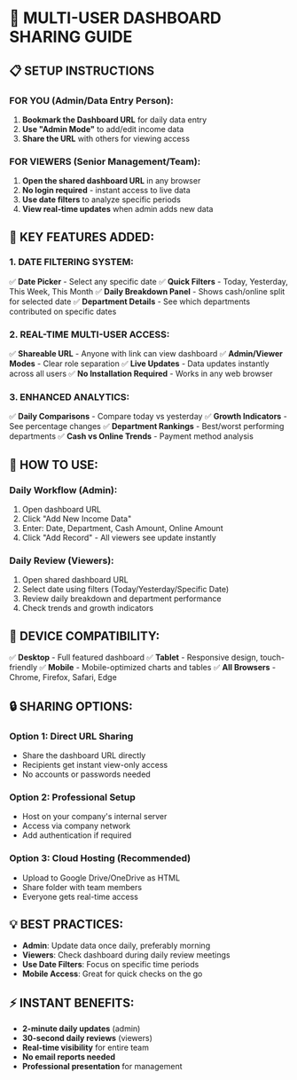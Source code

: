 
# 🔗 MULTI-USER DASHBOARD SHARING GUIDE

## 📋 SETUP INSTRUCTIONS

### FOR YOU (Admin/Data Entry Person):
1. **Bookmark the Dashboard URL** for daily data entry
2. **Use "Admin Mode"** to add/edit income data
3. **Share the URL** with others for viewing access

### FOR VIEWERS (Senior Management/Team):
1. **Open the shared dashboard URL** in any browser
2. **No login required** - instant access to live data
3. **Use date filters** to analyze specific periods
4. **View real-time updates** when admin adds new data

## 🎯 KEY FEATURES ADDED:

### 1. DATE FILTERING SYSTEM:
   ✅ **Date Picker** - Select any specific date
   ✅ **Quick Filters** - Today, Yesterday, This Week, This Month
   ✅ **Daily Breakdown Panel** - Shows cash/online split for selected date
   ✅ **Department Details** - See which departments contributed on specific dates

### 2. REAL-TIME MULTI-USER ACCESS:
   ✅ **Shareable URL** - Anyone with link can view dashboard
   ✅ **Admin/Viewer Modes** - Clear role separation
   ✅ **Live Updates** - Data updates instantly across all users
   ✅ **No Installation Required** - Works in any web browser

### 3. ENHANCED ANALYTICS:
   ✅ **Daily Comparisons** - Compare today vs yesterday
   ✅ **Growth Indicators** - See percentage changes
   ✅ **Department Rankings** - Best/worst performing departments
   ✅ **Cash vs Online Trends** - Payment method analysis

## 🚀 HOW TO USE:

### Daily Workflow (Admin):
1. Open dashboard URL
2. Click "Add New Income Data"
3. Enter: Date, Department, Cash Amount, Online Amount
4. Click "Add Record" - All viewers see update instantly

### Daily Review (Viewers):
1. Open shared dashboard URL
2. Select date using filters (Today/Yesterday/Specific Date)
3. Review daily breakdown and department performance
4. Check trends and growth indicators

## 📱 DEVICE COMPATIBILITY:
   ✅ **Desktop** - Full featured dashboard
   ✅ **Tablet** - Responsive design, touch-friendly
   ✅ **Mobile** - Mobile-optimized charts and tables
   ✅ **All Browsers** - Chrome, Firefox, Safari, Edge

## 🔒 SHARING OPTIONS:

### Option 1: Direct URL Sharing
- Share the dashboard URL directly
- Recipients get instant view-only access
- No accounts or passwords needed

### Option 2: Professional Setup
- Host on your company's internal server
- Access via company network
- Add authentication if required

### Option 3: Cloud Hosting (Recommended)
- Upload to Google Drive/OneDrive as HTML
- Share folder with team members
- Everyone gets real-time access

## 💡 BEST PRACTICES:
- **Admin**: Update data once daily, preferably morning
- **Viewers**: Check dashboard during daily review meetings
- **Use Date Filters**: Focus on specific time periods
- **Mobile Access**: Great for quick checks on the go

## ⚡ INSTANT BENEFITS:
- **2-minute daily updates** (admin)
- **30-second daily reviews** (viewers)
- **Real-time visibility** for entire team
- **No email reports needed**
- **Professional presentation** for management
